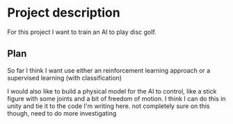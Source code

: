# Project description
For this project I want to train an AI to play disc golf.

## Plan
So far I think I want use either an reinforcement learning approach or a supervised learning (with classification)

I would also like to build a physical model for the AI to control, like a stick figure with some joints and a bit of freedom of motion. I think I can do this in unity and tie it to the code I'm writing here. not completely sure on this though, need to do more investigating
